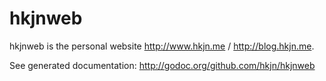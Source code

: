 hkjnweb
=======

hkjnweb is the personal website http://www.hkjn.me / http://blog.hkjn.me.

See generated documentation:
http://godoc.org/github.com/hkjn/hkjnweb

